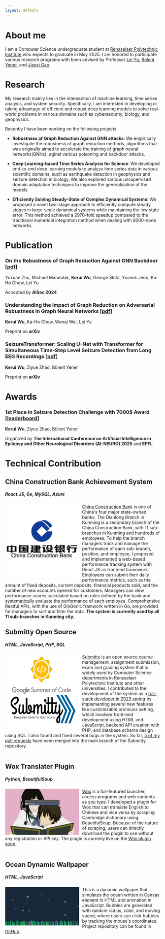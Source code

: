 ```yaml
---
layout: default
---
```


# About me
I am a Computer Science undergraduate student at [Rensselaer Polytechnic Institute](https://www.rpi.edu/) who expects to graduate in May 2025. I am honored to participate various research programs with been advised by Professor [Lei Yu](https://leiyucs.github.io/), [Bülent Yener](https://www.cs.rpi.edu/~yener/), and [Jianxi Gao](https://www.gaojianxi.com/). 

# Research
My research mainly lies in the intersection of machine learning, time series analysis, and system security. Specifically, I am interested in developing or taking advantage of efficient and robust deep learning models to solve real-world problems in various domains such as cybersecurity, biology, and geophysics.

Recently I have been working on the following projects:

* **Robustness of Graph Reduction Against GNN attacks**: We empirically investigate the robustness of graph reduction methods, algorithms that was originally aimed to accelerate the training of graph neural networks(GNNs), aginst various poisoning and backdoor attacks. 


* **Deep Learning-based Time Series Analysis for Science**: We developed end-to-end deep learning models to analyze time series data in various scientific domains, such as earthquake detection in geophysics and seizure detection in biology. We also explored various unsupervised domain adaptation techniques to improve the generalization of the models.

* **Efficiently Solving Steady-State of Complex Dynamical Systems**: We proposed a novel two-stage approach to efficiently compute steady stages in large-scale dynamical systems while maintaining the low state error. This method achieved a 2970-fold speedup compared to the traditional numerical integration method when dealing with 8000-node networks. 

# Publication
### On the Robustness of Graph Reduction Against GNN Backdoor [[pdf](https://arxiv.org/pdf/2407.02431)]

Yuxuan Zhu, Michael Mandulak, **Kerui Wu**, George Slota, Yuseok Jeon, Ka-Ho Chow, Lei Yu

Accepted by **AISec 2024**

### Understanding the Impact of Graph Reduction on Adversarial Robustness in Graph Neural Networks [[pdf](https://arxiv.org/abs/2412.05883)]

**Kerui Wu**, Ka-Ho Chow, Wenqi Wei, Lei Yu

Preprint on **arXiv**

### SeizureTransformer: Scaling U-Net with Transformer for Simultaneous Time-Step Level Seizure Detection from Long EEG Recordings [[pdf](https://arxiv.org/abs/2504.00336)]

**Kerui Wu**, Ziyue Zhao, Bülent Yener

Preprint on **arXiv**

# Awards
### 1st Place in Seizure Detection Challenge with 7000$ Award [[leaderboard](https://epilepsybenchmarks.com/challenge/)]
**Kerui Wu**, Ziyue Zhao, Bülent Yener

Organized by **The International Conference on Artificial Intelligence in Epilepsy and Other Neurological Disorders (AI-NEURO) 2025** and **EPFL**


# Technical Contribution
## China Construction Bank Achievement System
##### React.JS, Go, MySQL, Azure
<img src="assets/img/ccb.png" style="width:240px;height:240px;margin-right:10px;float:left">[China Construction Bank](https://www.ccb.com/eng/home/index.shtml) is one of China's four major state-owned banks. The Dianlong Branch in Kunming is a secondary branch of the China Construction Bank, with 11 sub-branches in Kunming and hundreds of employees. To help the branch managers track and manage the performance of each sub-branch, position, and employee, I proposed and implemented a web-based performance tracking system with React.JS as frontend framework. Employees can submit their daily performance metrics, such as the amount of fixed deposits, current deposits, financial products sold, and the number of new accounts opened for customers. Managers can view performance scores calculated based on rules defined by the bank and systematically evaluate the performance of each employee. Comprehensive Restful APIs, with the use of GinGonic framwork written in Go, are provided for managers to sort and filter the data. **The system is currently used by all 11 sub-branches in Kunming city.**
<br>

## Submitty Open Source
##### HTML, JavaScript, PHP, SQL
<img src="assets/img/submitty.png" style="width:240px;height:240px;margin-right:10px;float:left">[Submitty](https://submitty.org/index/overview) is an open source course management, assignment submission, exam and grading system that is widely used by Computer Science departments in Rensselaer Polytechnic Institute and other universities. I contributed to the development of the system as a [full-stack developer in 2023 spring](https://submitty.org/index/people) by implementing several new features like customizable pronouns setting, which involved front-end development using HTML and JavaScript, backend API creation with PHP, and database schema design using SQL. I also found and fixed several bugs in the system. So far, [5 of my pull requests](https://github.com/Submitty/Submitty/pulls?q=is:pr+author:keruiwu) have been merged into the main branch of the Submitty repository.
<br>
<br>

## Wox Translater Plugin
##### Python, BeautifulSoup
<img src="assets/img/wox.gif" style="width:240px;height:150px;margin-right:10px;float:left">[Wox](http://www.wox.one/) is a full-featured launcher, access programs and web contents as you type. I developed a plugin for Wox that can translate English to Chinese and vice versa by scraping Cambridge dictionary using BeautifulSoup. Because of the nature of scraping, users can directly download the plugin to use without any registration or API key. The plugin is currenly live on the [Wox plugin store](http://www.wox.one/plugin/409).
<br>
<br>

## Ocean Dynamic Wallpaper
##### HTML, JavaScript
<img src="assets/img/ocean.gif" style="width:240px;height:125px;margin-right:10px;float:left">This is a dynamic wallpaper that simulates the ocean written in Canvas element in HTML and animation in JavaScript. Bubbles are generated with random radius, color, and moving speed, where users can click bubbles by tracking the mouse's coordinates. Project repository can be found in [GitHub](https://github.com/keruiwu/Ocean_Dynamic_Wallpaper). 